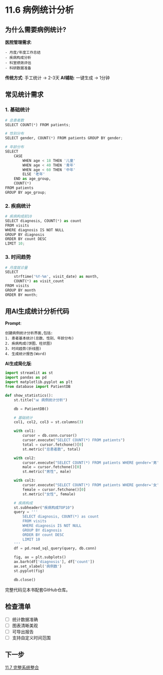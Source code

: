 # 11.6 病例统计分析

## 为什么需要病例统计?

**医院管理需求**:
```
- 月度/年度工作总结
- 疾病构成分析
- 科室绩效评估
- 科研数据准备
```

**传统方式**: 手工统计 → 2-3天
**AI辅助**: 一键生成 → 1分钟

## 常见统计需求

### 1. 基础统计

```python
# 总患者数
SELECT COUNT(*) FROM patients;

# 性别分布
SELECT gender, COUNT(*) FROM patients GROUP BY gender;

# 年龄分布
SELECT
    CASE
        WHEN age < 18 THEN '儿童'
        WHEN age < 40 THEN '青年'
        WHEN age < 60 THEN '中年'
        ELSE '老年'
    END as age_group,
    COUNT(*)
FROM patients
GROUP BY age_group;
```

### 2. 疾病统计

```python
# 疾病构成前10
SELECT diagnosis, COUNT(*) as count
FROM visits
WHERE diagnosis IS NOT NULL
GROUP BY diagnosis
ORDER BY count DESC
LIMIT 10;
```

### 3. 时间趋势

```python
# 月度就诊量
SELECT
    strftime('%Y-%m', visit_date) as month,
    COUNT(*) as visit_count
FROM visits
GROUP BY month
ORDER BY month;
```

## 用AI生成统计分析代码

**Prompt**:
```
创建病例统计分析界面,包括:
1. 患者基本统计(总数、性别、年龄分布)
2. 疾病构成(饼图、柱状图)
3. 时间趋势(折线图)
4. 生成统计报告(Word)
```

**AI生成简化版**:

```python
import streamlit as st
import pandas as pd
import matplotlib.pyplot as plt
from database import PatientDB

def show_statistics():
    st.title("📊 病例统计分析")

    db = PatientDB()

    # 基础统计
    col1, col2, col3 = st.columns(3)

    with col1:
        cursor = db.conn.cursor()
        cursor.execute("SELECT COUNT(*) FROM patients")
        total = cursor.fetchone()[0]
        st.metric("总患者数", total)

    with col2:
        cursor.execute("SELECT COUNT(*) FROM patients WHERE gender='男'")
        male = cursor.fetchone()[0]
        st.metric("男性", male)

    with col3:
        cursor.execute("SELECT COUNT(*) FROM patients WHERE gender='女'")
        female = cursor.fetchone()[0]
        st.metric("女性", female)

    # 疾病构成
    st.subheader("疾病构成TOP10")
    query = '''
        SELECT diagnosis, COUNT(*) as count
        FROM visits
        WHERE diagnosis IS NOT NULL
        GROUP BY diagnosis
        ORDER BY count DESC
        LIMIT 10
    '''
    df = pd.read_sql_query(query, db.conn)

    fig, ax = plt.subplots()
    ax.barh(df['diagnosis'], df['count'])
    ax.set_xlabel('病例数')
    st.pyplot(fig)

    db.close()
```

完整代码见本书配套GitHub仓库。

## 检查清单

- [ ] 统计数据准确
- [ ] 图表清晰美观
- [ ] 可导出报告
- [ ] 支持自定义时间范围

## 下一步

[11.7 完整系统整合](11.7-complete-system.md)
